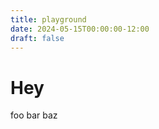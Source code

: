 ```yaml
---
title: playground
date: 2024-05-15T00:00:00-12:00
draft: false
---
```


<!--more-->

# Hey 

foo bar baz
